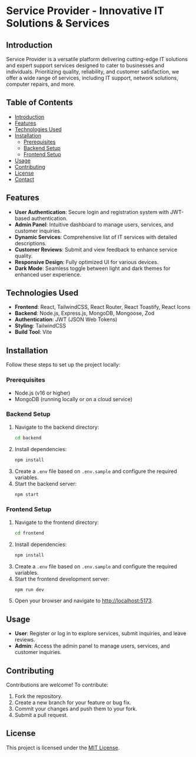# Service Provider - Innovative IT Solutions & Services

## Introduction

Service Provider is a versatile platform delivering cutting-edge IT solutions and expert support services designed to cater to businesses and individuals. Prioritizing quality, reliability, and customer satisfaction, we offer a wide range of services, including IT support, network solutions, computer repairs, and more.

## Table of Contents

-   [Introduction](#introduction)
-   [Features](#features)
-   [Technologies Used](#technologies-used)
-   [Installation](#installation)
    -   [Prerequisites](#prerequisites)
    -   [Backend Setup](#backend-setup)
    -   [Frontend Setup](#frontend-setup)
-   [Usage](#usage)
-   [Contributing](#contributing)
-   [License](#license)
-   [Contact](#contact)

## Features

-   **User Authentication**: Secure login and registration system with JWT-based authentication.
-   **Admin Panel**: Intuitive dashboard to manage users, services, and customer inquiries.
-   **Dynamic Services**: Comprehensive list of IT services with detailed descriptions.
-   **Customer Reviews**: Submit and view feedback to enhance service quality.
-   **Responsive Design**: Fully optimized UI for various devices.
-   **Dark Mode**: Seamless toggle between light and dark themes for enhanced user experience.

## Technologies Used

-   **Frontend**: React, TailwindCSS, React Router, React Toastify, React Icons
-   **Backend**: Node.js, Express.js, MongoDB, Mongoose, Zod
-   **Authentication**: JWT (JSON Web Tokens)
-   **Styling**: TailwindCSS
-   **Build Tool**: Vite

## Installation

Follow these steps to set up the project locally:

### Prerequisites

-   Node.js (v16 or higher)
-   MongoDB (running locally or on a cloud service)

### Backend Setup

1. Navigate to the backend directory:
    ```bash
    cd backend
    ```
2. Install dependencies:
    ```bash
    npm install
    ```
3. Create a `.env` file based on `.env.sample` and configure the required variables.
4. Start the backend server:
    ```bash
    npm start
    ```

### Frontend Setup

1. Navigate to the frontend directory:
    ```bash
    cd frontend
    ```
2. Install dependencies:
    ```bash
    npm install
    ```
3. Create a `.env` file based on `.env.sample` and configure the required variables.
4. Start the frontend development server:
    ```bash
    npm run dev
    ```
5. Open your browser and navigate to [http://localhost:5173](http://localhost:5173).

## Usage

-   **User**: Register or log in to explore services, submit inquiries, and leave reviews.
-   **Admin**: Access the admin panel to manage users, services, and customer inquiries.

## Contributing

Contributions are welcome! To contribute:

1. Fork the repository.
2. Create a new branch for your feature or bug fix.
3. Commit your changes and push them to your fork.
4. Submit a pull request.

## License

This project is licensed under the [MIT License](LICENSE).
